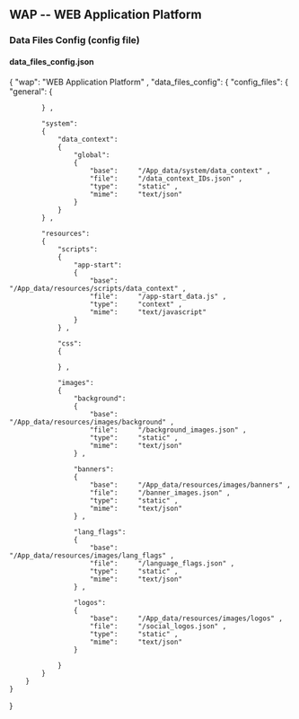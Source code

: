 WAP -- WEB Application Platform
-------------------------------

### Data Files Config (config file)


#### data_files_config.json

{
    "wap": "WEB Application Platform" ,
    "data_files_config":
    {
        "config_files":
        {
            "general":
            {
        
            } ,
            
            "system":
            {
                "data_context":
                {
                    "global":
                    {
                        "base":     "/App_data/system/data_context" ,
                        "file":     "/data_context_IDs.json" ,
                        "type":     "static" ,
                        "mime":     "text/json"
                    }
                }
            } ,
            
            "resources":
            {
                "scripts":
                {
                    "app-start":
                    {
                        "base":     "/App_data/resources/scripts/data_context" ,
                        "file":     "/app-start_data.js" ,
                        "type":     "context" ,
                        "mime":     "text/javascript"
                    }
                } ,
                
                "css":
                {
                    
                } ,
                
                "images":
                {
                    "background":
                    {
                        "base":     "/App_data/resources/images/background" ,
                        "file":     "/background_images.json" ,
                        "type":     "static" ,
                        "mime":     "text/json"
                    } ,
                    
                    "banners":
                    {
                        "base":     "/App_data/resources/images/banners" ,
                        "file":     "/banner_images.json" ,
                        "type":     "static" ,
                        "mime":     "text/json"
                    } ,
                    
                    "lang_flags":
                    {
                        "base":     "/App_data/resources/images/lang_flags" ,
                        "file":     "/language_flags.json" ,
                        "type":     "static" ,
                        "mime":     "text/json"
                    } ,
                    
                    "logos":
                    {
                        "base":     "/App_data/resources/images/logos" ,
                        "file":     "/social_logos.json" ,
                        "type":     "static" ,
                        "mime":     "text/json"
                    }
                    
                }
            }
        }
    }
}

